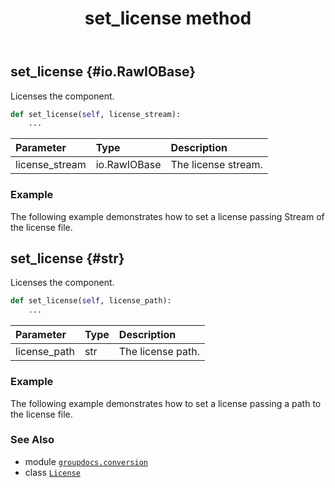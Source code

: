 ﻿---
title: set_license method
second_title: GroupDocs.Conversion for Python via .NET API References
description: 
type: docs
weight: 20
url: /python-net/groupdocs.conversion/license/set_license/
is_root: false
---

## set_license {#io.RawIOBase}

Licenses the component.



```python
def set_license(self, license_stream):
    ...
```


| Parameter | Type | Description |
| :- | :- | :- |
| license_stream | io.RawIOBase | The license stream. |

### Example 


The following example demonstrates how to set a license
passing Stream of the license file.


## set_license {#str}

Licenses the component.



```python
def set_license(self, license_path):
    ...
```


| Parameter | Type | Description |
| :- | :- | :- |
| license_path | str | The license path. |

### Example 


The following example demonstrates how to set a license 
passing a path to the license file.



### See Also
* module [`groupdocs.conversion`](../../)
* class [`License`](/conversion/python-net/groupdocs.conversion/license)
